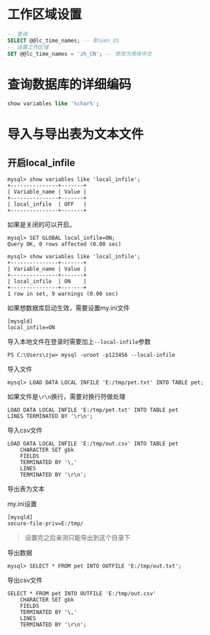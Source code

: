 # 工作区域设置

```sql
-- 查询
SELECT @@lc_time_names; -- 默认en_US
-- 设置工作区域
SET @@lc_time_names = 'zh_CN'; -- 修改为简体中文
```

# 查询数据库的详细编码

```sql
show variables like '%char%';
```

# 导入与导出表为文本文件

## 开启local_infile
```mysql
mysql> show variables like 'local_infile';
+---------------+-------+
| Variable_name | Value |
+---------------+-------+
| local_infile  | OFF   |
+---------------+-------+
```

如果是关闭的可以开启。
```mysql
mysql> SET GLOBAL local_infile=ON;
Query OK, 0 rows affected (0.00 sec)

mysql> show variables like 'local_infile';
+---------------+-------+
| Variable_name | Value |
+---------------+-------+
| local_infile  | ON    |
+---------------+-------+
1 row in set, 9 warnings (0.00 sec)
```
如果想数据库启动生效，需要设置my.ini文件
```mysql
[mysqld]
local_infile=ON
```

导入本地文件在登录时需要加上`--local-infile`参数
```mysql
PS C:\Users\zjw> mysql -uroot -p123456 --local-infile
```

导入文件

```mysql
mysql> LOAD DATA LOCAL INFILE 'E:/tmp/pet.txt' INTO TABLE pet;
```
如果文件是`\r\n`换行，需要对换行符做处理
```mysql
LOAD DATA LOCAL INFILE 'E:/tmp/pet.txt' INTO TABLE pet
LINES TERMINATED BY '\r\n';
```

导入csv文件
```mysql
LOAD DATA LOCAL INFILE 'E:/tmp/out.csv' INTO TABLE pet
    CHARACTER SET gbk
    FIELDS
    TERMINATED BY '\,'
    LINES
    TERMINATED BY '\r\n';
```

导出表为文本

my.ini设置
```mysql
[mysqld]
secure-file-priv=E:/tmp/
```
> 设置完之后亲测只能导出到这个目录下

导出数据
```mysql
mysql> SELECT * FROM pet INTO OUTFILE 'E:/tmp/out.txt';
```

导出csv文件
```mysql
SELECT * FROM pet INTO OUTFILE 'E:/tmp/out.csv'
    CHARACTER SET gbk
    FIELDS
    TERMINATED BY '\,'
    LINES
    TERMINATED BY '\r\n';
```